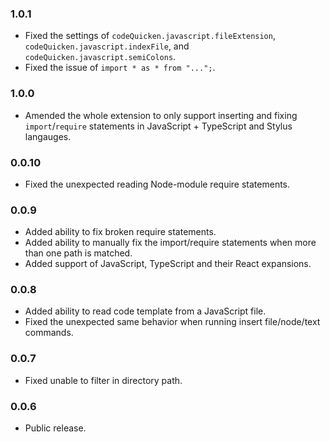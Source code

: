 ### 1.0.1
- Fixed the settings of `codeQuicken.javascript.fileExtension`, `codeQuicken.javascript.indexFile`, and `codeQuicken.javascript.semiColons`.
- Fixed the issue of `import * as * from "...";`.

### 1.0.0
- Amended the whole extension to only support inserting and fixing `import`/`require` statements in JavaScript + TypeScript and Stylus langauges.

### 0.0.10
- Fixed the unexpected reading Node-module require statements.

### 0.0.9
- Added ability to fix broken require statements.
- Added ability to manually fix the import/require statements when more than one path is matched.
- Added support of JavaScript, TypeScript and their React expansions.

### 0.0.8
- Added ability to read code template from a JavaScript file.
- Fixed the unexpected same behavior when running insert file/node/text commands.

### 0.0.7
- Fixed unable to filter in directory path.

### 0.0.6
- Public release.
